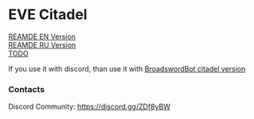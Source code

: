 # EVE Citadel
[REAMDE EN Version](README_EN.md)<br>
[REAMDE RU Version](README_RU.md)<br>
[TODO](TODO.md)<br>

If you use it with discord, than use it with [BroadswordBot citadel version](https://github.com/hiveliberty/Broadsword/tree/citadel)

### Contacts
Discord Community: https://discord.gg/ZDf8yBW